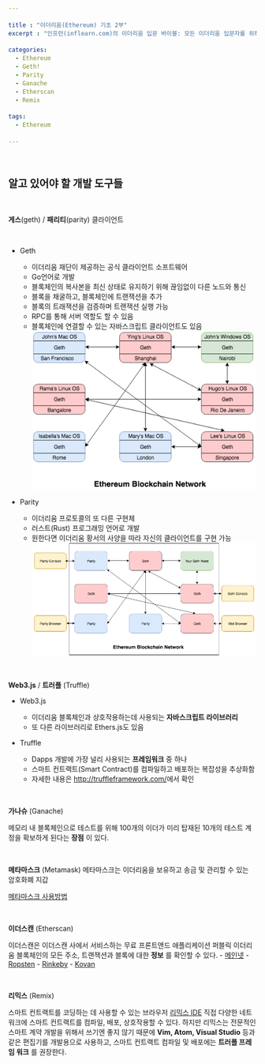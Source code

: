 ```yaml
---

title : "이더리움(Ethereum) 기초 2부"
excerpt : "인프런(inflearn.com)의 이더리움 입문 바이블: 모든 이더리움 입문자를 위하여를 수강하며 정리한 내용 2부. 이더리움에 관련된 알고 있어야 할 개발 도구들에 관해 다룬 포스팅"

categories:
  - Ethereum
  - Geth!
  - Parity
  - Ganache
  - Etherscan
  - Remix

tags:
  - Ethereum

---
```

<br/>

알고 있어야 할 개발 도구들   
------------------------

<br/>

 **게스**(geth) / **패리티**(parity) 클라이언트

<br/>

  - Geth
    - 이더리움 재단이 제공하는 공식 클라이언트 소프트웨어
    - Go언어로 개발
    - 블록체인의 복사본을 최신 상태로 유지하기 위해 끊임없이 다른 노드와 통신
    - 블록을 채굴하고, 블록체인에 트랜잭션을 추가
    - 블록의 트래잭션을 검증하며 트랜잭션 실행 가능
    - RPC를 통해 서버 역할도 할 수 있음
    - 블록체인에 연결할 수 있는 자바스크립트 클라이언트도 있음  ![Ethereum Blockchain Network](/assets/ss1.png)

  - Parity
    - 이더리움 프로토콜의 또 다른 구현체
    - 러스트(Rust) 프로그래밍 언어로 개발
    - 원한다면 이더리움 황서의 사양을 따라 자신의 클라이언트를 구현 가능
    ![parity Ethereum Blockchain Network](/assets/ss2.png)

<br/>

 **Web3.js** / **트러플** (Truffle)

  - Web3.js
    - 이더리움 블록체인과 상호작용하는데 사용되는 **자바스크립트 라이브러리**
    - 또 다른 라이브러리로 Ethers.js도 있음   

  - Truffle
    - Dapps 개발에 가장 널리 사용되는 **프레임워크** 중 하나
    - 스마트 컨트랙트(Smart Contract)를 컴파일하고 배포하는 복잡성을 추상화함
    - 자세한 내용은 <http://truffleframework.com/>에서 확인

<br/>

 **가나슈** (Ganache)

  메모리 내 블록체인으로 테스트를 위해 100개의 이더가 미리 탑재된 10개의 테스트 계정을 확보하게 된다는 **장점** 이 있다.

<br/>

 **메타마스크** (Metamask)
 메타마스크는 이더리움을 보유하고 송금 및 관리할 수 있는 암호화폐 지갑

[메타마스크 사용방법](https://medium.com/@mvlchain/%EB%A9%94%ED%83%80%EB%A7%88%EC%8A%A4%ED%81%AC-metamask-%EC%82%AC%EC%9A%A9%EB%B2%95-bd0f219bdc62)


<br/>

 **이더스캔** (Etherscan)

  이더스캔은 이더스캔 사에서 서비스하는 무료 프론트앤드 애플리케이션
  퍼블릭 이더리움 블록체인의 모든 주소, 트랜잭션과 블록에 대한 **정보** 를 확인할 수 있다.
    - [메인넷](https://etherscan.io/)
    - [Ropsten](https://ropsten.etherscan.io/)
    - [Rinkeby]( https://rinkeby.etherscan.io/)
    - [Kovan](https://kovan.etherscan.io/)

<br/>

 **리믹스** (Remix)

  스마트 컨트랙트를 코딩하는 데 사용할 수 있는 브라우저 [리믹스  IDE](https://remix.ethereum.org)
  직접 다양한 네트워크에 스마트 컨트랙트를 컴파일, 배포, 상호작용할 수 있다. 하지만 리믹스는 전문적인 스마트 계약 개발을 위해서 쓰기엔 좋지 않기 때문에 **Vim, Atom, Visual Studio** 등과 같은 편집기를 개발용으로 사용하고, 스마트 컨트랙트 컴파일 및 배포에는 **트러플 프레임 워크** 를 권장한다.


<br/>

<br/>
